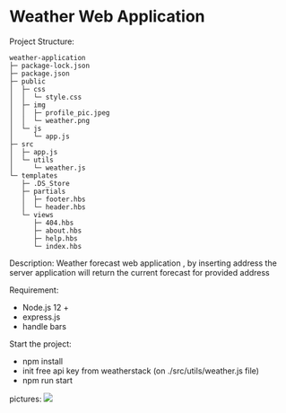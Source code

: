 
# Weather Web Application
Project Structure:
```
weather-application
├─ package-lock.json
├─ package.json
├─ public
│  ├─ css
│  │  └─ style.css
│  ├─ img
│  │  ├─ profile_pic.jpeg
│  │  └─ weather.png
│  └─ js
│     └─ app.js
├─ src
│  ├─ app.js
│  └─ utils
│     └─ weather.js
└─ templates
   ├─ .DS_Store
   ├─ partials
   │  ├─ footer.hbs
   │  └─ header.hbs
   └─ views
      ├─ 404.hbs
      ├─ about.hbs
      ├─ help.hbs
      └─ index.hbs
```

Description:
Weather forecast web application , by inserting address the server application will return the current forecast for provided address 

Requirement:
- Node.js 12 +
- express.js
- handle bars

Start the project:
 - npm install
 - init free api key from weatherstack (on ./src/utils/weather.js file)
 - npm run start

pictures:
![](https://user-images.githubusercontent.com/33747218/137765528-33336a8e-1b84-4d84-a39f-7f3e4f1c5ff5.png)
